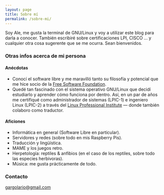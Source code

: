 ```yaml
---
layout: page
title: Sobre mí
permalink: /sobre-mi/
---
```


Soy Ale, me gusta la terminal de GNU/Linux y voy a utilizar este blog para darla a conocer. También escribiré sobre certificaciones LPI, CISCO ... y cualquier otra cosa sugerente que se me ocurra. Sean bienvenidos.

### Otras infos acerca de mi persona
#### Anécdotas
* Conocí el software libre y me maravilló tanto su filosofía y potencial que me hice socio de la [Free Software Foundation](https://www.fsf.org).
* Quedé tan fascinado con el sistema operativo GNU/Linux que decidí estudiarlo y aprender cómo funciona por dentro. Así, en un par de años me certifiqué como administrador de sistemas (LPIC-1) e ingeniero Linux (LPIC-2) a través del [Linux Professional Institute](https://www.lpi.org) — donde también colaboro como traductor.

#### Aficiones
* Informática en general (Software Libre en particular).
* Servidores y redes (sobre todo en mis Raspberry Pis).
* Traducción y lingüística.
* MAME y los juegos retro.
* Herpetología: reptiles & anfibios (en el caso de los reptiles, sobre todo las especies herbívoras).
* Música: me gusta prácticamente de todo.

### Contacto

[gargolario@gmail.com](mailto:gargolario@gmail.com)

